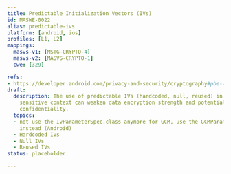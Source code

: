 ```yaml
---
title: Predictable Initialization Vectors (IVs)
id: MASWE-0022
alias: predictable-ivs
platform: [android, ios]
profiles: [L1, L2]
mappings:
  masvs-v1: [MSTG-CRYPTO-4]
  masvs-v2: [MASVS-CRYPTO-1]
  cwe: [329]

refs:
- https://developer.android.com/privacy-and-security/cryptography#pbe-without-iv
draft:
  description: The use of predictable IVs (hardcoded, null, reused) in a security
    sensitive context can weaken data encryption strength and potentially compromise
    confidentiality.
  topics:
  - not use the IvParameterSpec.class anymore for GCM, use the GCMParameterSpec.class
    instead (Android)
  - Hardcoded IVs
  - Null IVs
  - Reused IVs
status: placeholder

---
```


